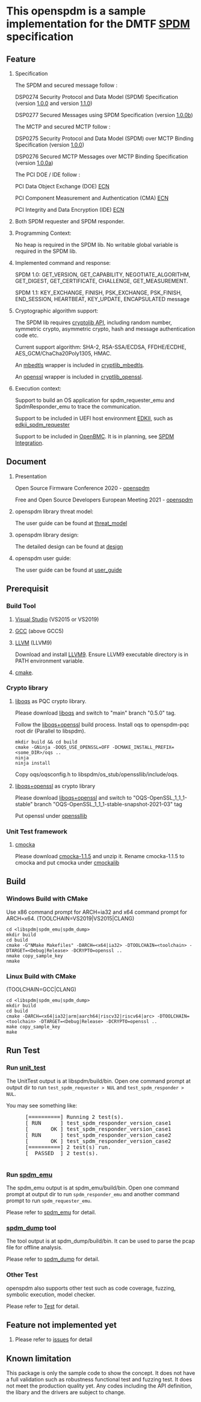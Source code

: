 # This openspdm is a sample implementation for the DMTF [SPDM](https://www.dmtf.org/standards/pmci) specification

## Feature

1) Specification

   The SPDM and secured message follow :

   DSP0274  Security Protocol and Data Model (SPDM) Specification (version [1.0.0](https://www.dmtf.org/sites/default/files/standards/documents/DSP0274_1.0.0.pdf) and version [1.1.0](https://www.dmtf.org/sites/default/files/standards/documents/DSP0274_1.1.0.pdf))

   DSP0277  Secured Messages using SPDM Specification (version [1.0.0b](https://www.dmtf.org/sites/default/files/standards/documents/DSP0277_1.0.0b.pdf))

   The MCTP and secured MCTP follow :

   DSP0275  Security Protocol and Data Model (SPDM) over MCTP Binding Specification (version [1.0.0](https://www.dmtf.org/sites/default/files/standards/documents/DSP0275_1.0.0.pdf))

   DSP0276  Secured MCTP Messages over MCTP Binding Specification (version [1.0.0a](https://www.dmtf.org/sites/default/files/standards/documents/DSP0276_1.0.0a.pdf))

   The PCI DOE / IDE follow :

   PCI  Data Object Exchange (DOE) [ECN](https://members.pcisig.com/wg/PCI-SIG/document/14143)

   PCI  Component Measurement and Authentication (CMA) [ECN](https://members.pcisig.com/wg/PCI-SIG/document/14236)

   PCI  Integrity and Data Encryption (IDE) [ECN](https://members.pcisig.com/wg/PCI-SIG/document/15149)

2) Both SPDM requester and SPDM responder.

3) Programming Context:

   No heap is required in the SPDM lib.
   No writable global variable is required in the SPDM lib. 

4) Implemented command and response: 

   SPDM 1.0: GET_VERSION, GET_CAPABILITY, NEGOTIATE_ALGORITHM, GET_DIGEST, GET_CERTIFICATE, CHALLENGE, GET_MEASUREMENT.

   SPDM 1.1: KEY_EXCHANGE, FINISH, PSK_EXCHANGE, PSK_FINISH, END_SESSION, HEARTBEAT, KEY_UPDATE, ENCAPSULATED message

5) Cryptographic algorithm support:

   The SPDM lib requires [cryptolib API](https://github.com/jyao1/openspdm/blob/master/libspdm/include/hal/library/cryptlib.h), including random number, symmetric crypto, asymmetric crypto, hash and message authentication code etc.

   Current support algorithm: SHA-2, RSA-SSA/ECDSA, FFDHE/ECDHE, AES_GCM/ChaCha20Poly1305, HMAC.

   An [mbedtls](https://tls.mbed.org/) wrapper is included in [cryptlib_mbedtls](https://github.com/jyao1/openspdm/tree/master/libspdm/os_stub/cryptlib_mbedtls).

   An [openssl](https://www.openssl.org/) wrapper is included in [cryptlib_openssl](https://github.com/jyao1/openspdm/tree/master/libspdm/os_stub/cryptlib_openssl).

6) Execution context:

   Support to build an OS application for spdm_requester_emu and SpdmResponder_emu to trace the communication.

   Support to be included in UEFI host environment [EDKII](https://github.com/tianocore/edk2), such as [edkii_spdm_requester](https://github.com/jyao1/edk2/tree/DeviceSecurity/DeviceSecurityPkg)

   Support to be included in [OpenBMC](https://github.com/openbmc). It is in planning, see [SPDM Integration](https://www.youtube.com/watch?v=PmgXkLJYI-E).

## Document

1) Presentation

   Open Source Firmware Conference 2020 - [openspdm](https://cfp.osfc.io/osfc2020/talk/ECQ88N/)

   Free and Open Source Developers European Meeting 2021 - [openspdm](https://fosdem.org/2021/schedule/event/firmware_uoifaaffsdc/)

2) openspdm library threat model:

   The user guide can be found at [threat_model](https://github.com/jyao1/openspdm/blob/master/libspdm/doc/threat_model.md)

3) openspdm library design:

   The detailed design can be found at [design](https://github.com/jyao1/openspdm/blob/master/libspdm/doc/design.md)

4) openspdm user guide:

   The user guide can be found at [user_guide](https://github.com/jyao1/openspdm/blob/master/libspdm/doc/user_guide.md)


## Prerequisit

### Build Tool

1) [Visual Studio](https://visualstudio.microsoft.com/) (VS2015 or VS2019)

2) [GCC](https://gcc.gnu.org/) (above GCC5)

3) [LLVM](https://llvm.org/) (LLVM9)

   Download and install [LLVM9](http://releases.llvm.org/download.html#9.0.0). Ensure LLVM9 executable directory is in PATH environment variable.

4) [cmake](https://cmake.org/).

### Crypto library

1) [liboqs](https://github.com/open-quantum-safe/liboqs) as PQC crypto library.

   Please download [liboqs](https://github.com/open-quantum-safe/liboqs) and switch to "main" branch "0.5.0" tag.

   Follow the [liboqs+openssl](https://github.com/open-quantum-safe/openssl) build process.
   Install oqs to openspdm-pqc root dir (Parallel to libspdm).
   ```
   mkdir build && cd build
   cmake -GNinja -DOQS_USE_OPENSSL=OFF -DCMAKE_INSTALL_PREFIX=<some_DIR>/oqs ..
   ninja
   ninja install
   ```

   Copy oqs/oqsconfig.h to libspdm/os_stub/openssllib/include/oqs.

2) [liboqs+openssl](https://github.com/open-quantum-safe/openssl) as crypto library

   Please download [liboqs+openssl](https://github.com/open-quantum-safe/openssl) and switch to "OQS-OpenSSL_1_1_1-stable" branch "OQS-OpenSSL_1_1_1-stable-snapshot-2021-03" tag

   Put openssl under [openssllib](https://github.com/jyao1/openspdm/tree/master/libspdm/os_stub/openssllib)

### Unit Test framework

1) [cmocka](https://cmocka.org/)

   Please download [cmocka-1.1.5](https://cmocka.org/files/1.1/cmocka-1.1.5.tar.xz) and unzip it.
   Rename cmocka-1.1.5 to cmocka and put cmocka under [cmockalib](https://github.com/jyao1/openspdm/tree/master/libspdm/unit_test/cmockalib)

## Build

### Windows Build with CMake

   Use x86 command prompt for ARCH=ia32 and x64 command prompt for ARCH=x64. (TOOLCHAIN=VS2019|VS2015|CLANG)
   ```
   cd <libspdm|spdm_emu|spdm_dump>
   mkdir build
   cd build
   cmake -G"NMake Makefiles" -DARCH=<x64|ia32> -DTOOLCHAIN=<toolchain> -DTARGET=<Debug|Release> -DCRYPTO=openssl ..
   nmake copy_sample_key
   nmake
   ```

### Linux Build with CMake

   (TOOLCHAIN=GCC|CLANG)
   ```
   cd <libspdm|spdm_emu|spdm_dump>
   mkdir build
   cd build
   cmake -DARCH=<x64|ia32|arm|aarch64|riscv32|riscv64|arc> -DTOOLCHAIN=<toolchain> -DTARGET=<Debug|Release> -DCRYPTO=openssl ..
   make copy_sample_key
   make
   ```

## Run Test

### Run [unit_test](https://github.com/jyao1/openspdm/tree/master/libspdm/unit_test)

   The UnitTest output is at libspdm/build/bin.
   Open one command prompt at output dir to run `test_spdm_requester > NUL` and `test_spdm_responder > NUL`.

   You may see something like:

   <pre>
      [==========] Running 2 test(s).
      [ RUN      ] test_spdm_responder_version_case1
      [       OK ] test_spdm_responder_version_case1
      [ RUN      ] test_spdm_responder_version_case2
      [       OK ] test_spdm_responder_version_case2
      [==========] 2 test(s) run.
      [  PASSED  ] 2 test(s).
   </pre>

### Run [spdm_emu](https://github.com/jyao1/openspdm/tree/master/spdm_emu/spdm_emu)

   The spdm_emu output is at spdm_emu/build/bin.
   Open one command prompt at output dir to run `spdm_responder_emu` and another command prompt to run `spdm_requester_emu`.

   Please refer to [spdm_emu](https://github.com/jyao1/openspdm/blob/master/spdm_emu/doc/spdm_emu.md) for detail.

### [spdm_dump](https://github.com/jyao1/openspdm/tree/master/spdm_dump/spdm_dump) tool

   The tool output is at spdm_dump/build/bin. It can be used to parse the pcap file for offline analysis.

   Please refer to [spdm_dump](https://github.com/jyao1/openspdm/blob/master/spdm_dump/doc/spdm_dump.md) for detail. 

### Other Test

  openspdm also supports other test such as code coverage, fuzzing, symbolic execution, model checker.

  Please refer to [Test](https://github.com/jyao1/openspdm/blob/master/libspdm/doc/test.md) for detail. 

## Feature not implemented yet

1) Please refer to [issues](https://github.com/jyao1/openspdm/issues) for detail

## Known limitation
This package is only the sample code to show the concept.
It does not have a full validation such as robustness functional test and fuzzing test. It does not meet the production quality yet.
Any codes including the API definition, the libary and the drivers are subject to change.

